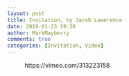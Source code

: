 ```yaml
---
layout: post
title: Invitation, by Jacob Lawerence
date: 2019-01-23 19:30
author: MarkMayberry
comments: true
categories: [Invitation, Video]
---
```

<!-- wp:core-embed/vimeo {"url":"https://vimeo.com/313223158","type":"video","providerNameSlug":"vimeo","className":"wp-embed-aspect-4-3 wp-has-aspect-ratio"} -->
<figure class="wp-block-embed-vimeo wp-block-embed is-type-video is-provider-vimeo wp-embed-aspect-4-3 wp-has-aspect-ratio"><div class="wp-block-embed__wrapper">
https://vimeo.com/313223158
</div></figure>
<!-- /wp:core-embed/vimeo -->
